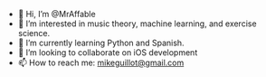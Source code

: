 - 👋 Hi, I’m @MrAffable
- 👀 I’m interested in music theory, machine learning, and exercise science.
- 🌱 I’m currently learning Python and Spanish.
- 💞️ I’m looking to collaborate on iOS development
- 📫 How to reach me: mikeguillot@gmail.com

<!---
MrAffable/MrAffable is a ✨ special ✨ repository because its `README.md` (this file) appears on your GitHub profile.
You can click the Preview link to take a look at your changes.
--->
